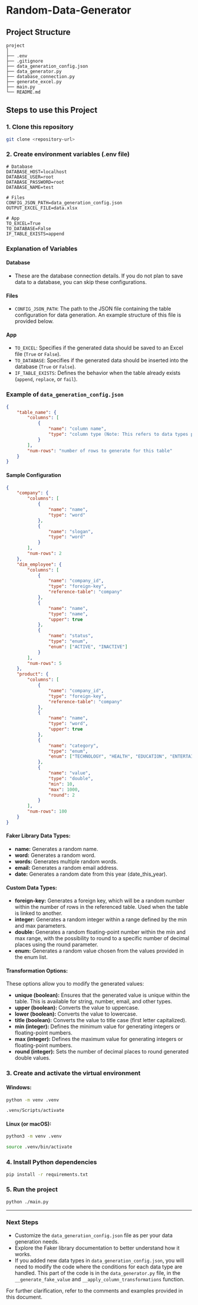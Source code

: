 # Random-Data-Generator

## Project Structure

```
project
│
├── .env
├── .gitignore
├── data_generation_config.json
├── data_generator.py
├── database_connection.py
├── generate_excel.py
├── main.py
└── README.md
```

## Steps to use this Project

### 1. Clone this repository
```bash
git clone <repository-url>
```

### 2. Create environment variables (.env file)
```env
# Database
DATABASE_HOST=localhost
DATABASE_USER=root
DATABASE_PASSWORD=root
DATABASE_NAME=test

# Files
CONFIG_JSON_PATH=data_generation_config.json
OUTPUT_EXCEL_FILE=data.xlsx

# App
TO_EXCEL=True
TO_DATABASE=False
IF_TABLE_EXISTS=append
```

### Explanation of Variables

#### Database
- These are the database connection details. If you do not plan to save data to a database, you can skip these configurations.

#### Files
- `CONFIG_JSON_PATH`: The path to the JSON file containing the table configuration for data generation. An example structure of this file is provided below.

#### App
- `TO_EXCEL`: Specifies if the generated data should be saved to an Excel file (`True` or `False`).
- `TO_DATABASE`: Specifies if the generated data should be inserted into the database (`True` or `False`).
- `IF_TABLE_EXISTS`: Defines the behavior when the table already exists (`append`, `replace`, or `fail`).

### Example of `data_generation_config.json`
```json
{
    "table_name": {
        "columns": [
            {
                "name": "column name",
                "type": "column type (Note: This refers to data types provided by the Faker library, not SQL types like string, date, etc.)"
            }
        ],
        "num-rows": "number of rows to generate for this table"
    }
}
```

#### Sample Configuration
```json
{
    "company": {
        "columns": [
            {
                "name": "name",
                "type": "word"
            },
            {
                "name": "slogan",
                "type": "word"
            }
        ],
        "num-rows": 2
    },
    "dim_employee": {
        "columns": [
            {
                "name": "company_id",
                "type": "foreign-key",
                "reference-table": "company"
            },
            {
                "name": "name",
                "type": "name",
                "upper": true
            },
            {
                "name": "status",
                "type": "enum",
                "enum": ["ACTIVE", "INACTIVE"]
            }
        ],
        "num-rows": 5
    },
    "product": {
        "columns": [
            {
                "name": "company_id",
                "type": "foreign-key",
                "reference-table": "company"
            },
            {
                "name": "name",
                "type": "word",
                "upper": true
            },
            {
                "name": "category",
                "type": "enum",
                "enum": ["TECHNOLOGY", "HEALTH", "EDUCATION", "ENTERTAINMENT", "SPORTS"]
            },
            {
                "name": "value",
                "type": "double",
                "min": 10, 
                "max": 1000, 
                "round": 2 
            }
        ],
        "num-rows": 100
    }
}
```
#### Faker Library Data Types:
- **name:** Generates a random name.
- **word:** Generates a random word.
- **words:** Generates multiple random words.
- **email:** Generates a random email address.
- **date:** Generates a random date from this year (date_this_year).

#### Custom Data Types:
- **foreign-key:** Generates a foreign key, which will be a random number within the number of rows in the referenced table. Used when the table is linked to another.
- **integer:** Generates a random integer within a range defined by the min and max parameters.
- **double:** Generates a random floating-point number within the min and max range, with the possibility to round to a specific number of decimal places using the round parameter.
- **enum:** Generates a random value chosen from the values provided in the enum list.

#### Transformation Options:
These options allow you to modify the generated values:
- **unique (boolean):** Ensures that the generated value is unique within the table. This is available for string, number, email, and other types.
- **upper (boolean):** Converts the value to uppercase.
- **lower (boolean):** Converts the value to lowercase.
- **title (boolean):** Converts the value to title case (first letter capitalized).
- **min (integer):** Defines the minimum value for generating integers or floating-point numbers.
- **max (integer):** Defines the maximum value for generating integers or floating-point numbers.
- **round (integer):** Sets the number of decimal places to round generated double values.


### 3. Create and activate the virtual environment
#### Windows:
```bash
python -m venv .venv
```
```bash
.venv/Scripts/activate
```
#### Linux (or macOS):
```bash
python3 -m venv .venv
```
```bash
source .venv/bin/activate
```

### 4. Install Python dependencies
```bash
pip install -r requirements.txt
```

### 5. Run the project
```bash
python ./main.py
```

---

### Next Steps
- Customize the `data_generation_config.json` file as per your data generation needs.
- Explore the Faker library documentation to better understand how it works.
- If you added new data types in `data_generation_config.json`, you will need to modify the code where the conditions for each data type are handled. This part of the code is in the `data_generator.py` file, in the `__generate_fake_value` and `__apply_column_transformations` function.

For further clarification, refer to the comments and examples provided in this document.
